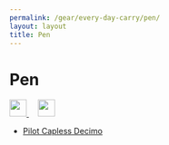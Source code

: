 ```yaml
---
permalink: /gear/every-day-carry/pen/
layout: layout
title: Pen
---
```


<div class="center">

   <h1>Pen</h1>
   
   <a href="https://github.com/StevenTammen/steventammen.github.io/edit/master/pages/gear/every-day-carry/pen.md" target="_blank">
     <img src="https://steventammen.github.io/assets/images/GitHub.png" height="30" width="30">
   </a> &nbsp; &nbsp;
   
   <a href="http://prose.io/#StevenTammen/steventammen.github.io/edit/master/pages/gear/every-day-carry/pen.md" target="_blank">
     <img src="https://steventammen.github.io/assets/images/Prose.png" height="30" width="30">
   </a>
   
</div>

- [Pilot Capless Decimo](https://www.amazon.com/gp/product/B001AX7SYW/)
